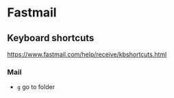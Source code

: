 # Fastmail

## Keyboard shortcuts

<https://www.fastmail.com/help/receive/kbshortcuts.html>

### Mail

* `g` go to folder
